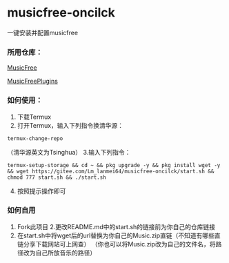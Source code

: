 # musicfree-oncilck
一键安装并配置musicfree
### 所用仓库：
[MusicFree](https://gitee.com/maotoumao/MusicFree)

[MusicFreePlugins](https://gitee.com/maotoumao/MusicFreePlugins)

### 如何使用：
1. 下载Termux
2. 打开Termux，输入下列指令换清华源：

```
termux-change-repo
```

（清华源英文为Tsinghua）
3.输入下列指令：
```
termux-setup-storage && cd ~ && pkg upgrade -y && pkg install wget -y && wget https://gitee.com/Lm_lanmei64/musicfree-oncilck/start.sh && chmod 777 start.sh && ./start.sh
```
4. 按照提示操作即可


### 如何自用
1. Fork此项目
2.更改README.md中的start.sh的链接前为你自己的仓库链接
3. 在start.sh中将wget后的url替换为你自己的Music.zip直链（不知道有哪些直链分享下载网站可上网查）
（你也可以将Music.zip改为自己的文件名，将路径改为自己所放音乐的路径）